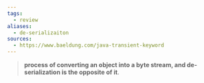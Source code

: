 ```yaml
---
tags:
  - review
aliases:
  - de-serializaiton
sources:
  - https://www.baeldung.com/java-transient-keyword
---
```

> **process of converting an object into a byte stream, and de-serialization is the opposite of it**.